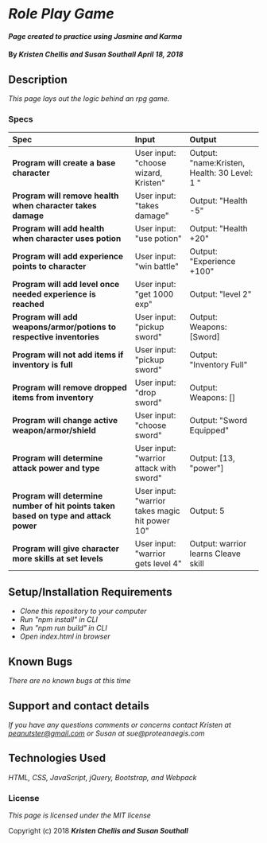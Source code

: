 # _Role Play Game_

#### _Page created to practice using Jasmine and Karma_

#### By _**Kristen Chellis and Susan Southall April 18, 2018**_

## Description

_This page lays out the logic behind an rpg game._

### Specs
| Spec | Input | Output |
| :-------------     | :------------- | :------------- |
| **Program will create a base character** | User input: "choose wizard, Kristen" | Output: "name:Kristen, Health: 30 Level: 1 " |
| **Program will remove health when character takes damage** | User input: "takes damage" | Output: "Health -5" |
| **Program will add health when character uses potion** | User input: "use potion" | Output: "Health +20" |
| **Program will add experience points to character** | User input: "win battle" | Output: "Experience +100" |
| **Program will add level once needed experience is reached** | User input: "get 1000 exp" | Output: "level 2" |
| **Program will add weapons/armor/potions to respective inventories** | User input: "pickup sword" | Output: Weapons:[Sword] |
| **Program will not add items if inventory is full** | User input: "pickup sword" | Output: "Inventory Full"  |
| **Program will remove dropped items from inventory** | User input: "drop sword" | Output: Weapons: []  |
| **Program will change active weapon/armor/shield** | User input: "choose sword" | Output: "Sword Equipped" |
| **Program will determine attack power and type** | User input: "warrior attack with sword" | Output: [13, "power"] |
| **Program will determine number of hit points taken based on type and attack power** | User input: "warrior takes magic hit power 10" | Output: 5 |
| **Program will give character more skills at set levels** | User input: "warrior gets level 4" | Output: warrior learns Cleave skill|




## Setup/Installation Requirements

* _Clone this repository to your computer_
* _Run "npm install" in CLI_
* _Run "npm run build" in CLI_
* _Open index.html in browser_


## Known Bugs

_There are no known bugs at this time_

## Support and contact details

_If you have any questions comments or concerns contact Kristen at peanutster@gmail.com or Susan at sue@proteanaegis.com_

## Technologies Used

_HTML, CSS, JavaScript, jQuery, Bootstrap, and Webpack_

### License

*This page is licensed under the MIT license*

Copyright (c) 2018 **_Kristen Chellis and Susan Southall_**
